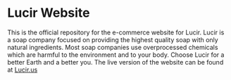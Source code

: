 # Lucir Website

This is the official repository for the e-commerce website for Lucir. Lucir is a soap company focused on providing the highest quality soap with only natural ingredients. Most soap companies use overprocessed chemicals which are harmful to the environment and to your body. Choose Lucir for a better Earth and a better you. The live version of the website can be found at [Lucir.us](http://lucir.us)
